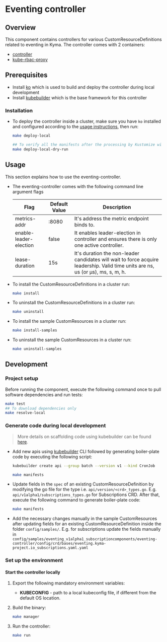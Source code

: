 # Eventing controller

## Overview

This component contains controllers for various CustomResourceDefinitions related to eventing in Kyma. The controller comes with 2 containers:
- [controller](https://github.com/kubernetes-sigs/controller-runtime)
- [kube-rbac-proxy](https://github.com/brancz/kube-rbac-proxy)


## Prerequisites
- Install [ko](https://github.com/google/ko) which is used to build and deploy the controller during local development
- Install [kubebuilder](https://github.com/kubernetes-sigs/kubebuilder) which is the base framework for this controller

### Installation

- To deploy the controller inside a cluster, make sure you have `ko` installed and configured according to the [usage instructions](https://github.com/google/ko#usage), then run:

    ```sh
    make deploy-local

    ## To verify all the manifests after the processing by Kustomize without applying to the cluster use make target deploy-local-dry-run    
    make deploy-local-dry-run
    ```

## Usage 

This section explains how to use the eventing-controller.

- The eventing-controller comes with the following command line argument flags

    | Flag    | Default Value | Description                                                                                   |
    | ----------------------- | ------------- |---------------------------------------------------------------------------------------------- |
    | metrics-addr            | :8080          | It's address the metric endpoint binds to.
    | enable-leader-election            | false          | It enables leader-election in controller and ensures there is only one active controller. 
    | lease-duration            | 15s          | It's duration the non-leader candidates will wait to force acquire leadership. Valid time units are ns, us (or µs), ms, s, m, h. 

- To install the CustomResourceDefinitions in a cluster run:

    ```sh
    make install
    ```

- To uninstall the CustomResourceDefinitions in a cluster run:

    ```sh
    make uninstall
    ```

- To install the sample CustomResources in a cluster run:

    ```sh
    make install-samples
    ```

- To uninstall the sample CustomResources in a cluster run:

    ```sh
    make uninstall-samples
    ```

## Development

### Project setup

Before running the component, execute the following command once to pull software dependencies and run tests:

```sh
make test
## To download dependencies only
make resolve-local 
```

### Generate code during local development

> More details on scaffolding code using kubebuilder can be found [here](https://github.com/kubernetes-sigs/kubebuilder/blob/master/designs/simplified-scaffolding.md). 

- Add new apis using [kubebuilder](https://github.com/kubernetes-sigs/kubebuilder) CLI followed by generating boiler-plate code by executing the following script:

    ```sh
    kubebuilder create api --group batch --version v1 --kind CronJob

    make manifests
    ```

- Update fields in the `spec` of an existing CustomResourceDefinition by modifying the go file for the type i.e. `api/version/<crd>_types.go`. E.g. `api/v1alpha1/subscriptions_types.go` for Subscriptions CRD. After that, execute the following command to generate boiler-plate code:

    ```sh
    make manifests
    ```

- Add the necessary changes manually in the sample CustomResources after updating fields for an existing CustomResourceDefinition inside the folder `config/samples/`. E.g. for subscriptions update the fields manually in `config/samples/eventing_v1alpha1_subscriptioncomponents/eventing-controller/config/crd/bases/eventing.kyma-project.io_subscriptions.yaml.yaml`

### Set up the environment

#### Start the controller locally

1. Export the following mandatory environment variables:

    * **KUBECONFIG** - path to a local kubeconfig file, if different from the default OS location.

2. Build the binary:

    ```sh
    make manager
    ```

3. Run the controller:

    ```sh
    make run
    ```

